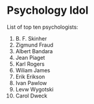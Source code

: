 # Psychology Idol
List of top ten psychologists:

1. B. F. Skinher
1. Zigmund Fraud
1. Albert Bandara
1. Jean Piaget
1. Karl Rogers
1. Wiliam James
1. Erik Erikson
1. Ivan Pawlow
1. Levw Wygotski
1. Carol Dweck
